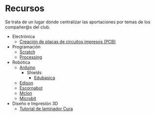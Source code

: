 # Recursos
Se trata de un lugar dónde centralizar las aportaciones por temas de los compañer@s del club.
* Electrónica
  * [Creación de placas de circuitos impresos (PCB)](/pcb/pcb.md)
* Programación
  * [Scratch](/scratch/scratch.md)
  * [Processing](/processing/processing.md)
* Robótica
  * [Arduino](/arduino/arduino.md)
    * Shields
      * [Edubasica](/edubasica/edubasica.md)
  * [Edison](/edison/edison.md)
  * [Escornabot](/escornabot/escornabot.md)
  * [Mclon](/mclon/mclon.md)
  * [Microbit]()
* Diseño e Impresión 3D
  * [Tutorial de laminador Cura](https://m.all3dp.com/1/cura-tutorial-software-slicer-cura-3d/?__twitter_impression=true)
